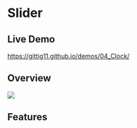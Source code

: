 # Slider

## Live Demo
https://gittig11.github.io/demos/04_Clock/


## Overview

<img src="https://i.loli.net/2019/03/26/5c99273c7dbfc.png">


## Features



